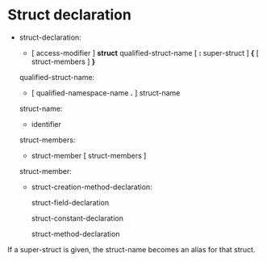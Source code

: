 

Struct declaration
==================

-   struct-declaration:

    -   [ access-modifier ] **struct** qualified-struct-name [ **:**
        super-struct ] **{** [ struct-members ] **}**

    qualified-struct-name:

    -   [ qualified-namespace-name **.** ] struct-name

    struct-name:

    -   identifier

    struct-members:

    -   struct-member [ struct-members ]

    struct-member:

    -   struct-creation-method-declaration:

        struct-field-declaration

        struct-constant-declaration

        struct-method-declaration

If a super-struct is given, the struct-name becomes an alias for that struct.

